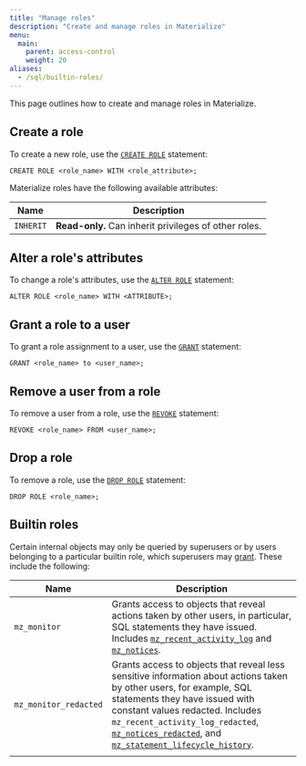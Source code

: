 ```yaml
---
title: "Manage roles"
description: "Create and manage roles in Materialize"
menu:
  main:
    parent: access-control
    weight: 20
aliases:
  - /sql/builtin-roles/
---
```


This page outlines how to create and manage roles in Materialize.

## Create a role

To create a new role, use the [`CREATE ROLE`](https://materialize.com/docs/sql/create-role/) statement:

```mzsql
CREATE ROLE <role_name> WITH <role_attribute>;
```

Materialize roles have the following available attributes:

| Name              | Description                                                                 |
|-------------------|-----------------------------------------------------------------------------|
| `INHERIT`         | **Read-only.** Can inherit privileges of other roles.                       |

## Alter a role's attributes

To change a role's attributes, use the [`ALTER ROLE`](https://materialize.com/docs/sql/alter-role/) statement:

```mzsql
ALTER ROLE <role_name> WITH <ATTRIBUTE>;
```

## Grant a role to a user

To grant a role assignment to a user, use the [`GRANT`](https://materialize.com/docs/sql/grant-role/) statement:

```mzsql
GRANT <role_name> to <user_name>;
```

## Remove a user from a role

To remove a user from a role, use the [`REVOKE`](https://materialize.com/docs/sql/revoke-role/) statement:

```mzsql
REVOKE <role_name> FROM <user_name>;
```

## Drop a role

To remove a role, use the [`DROP ROLE`](https://materialize.com/docs/sql/drop-role/) statement:

```mzsql
DROP ROLE <role_name>;
```

## Builtin roles
Certain internal objects may only be queried by superusers or by users
belonging to a particular builtin role, which superusers may
[grant](/sql/grant-role). These include the following:

| Name                  | Description                                                                                                                                                                                                                                                                                                                                                                                                   |
|-----------------------|---------------------------------------------------------------------------------------------------------------------------------------------------------------------------------------------------------------------------------------------------------------------------------------------------------------------------------------------------------------------------------------------------------------|
| `mz_monitor`          | Grants access to objects that reveal actions taken by other users, in particular, SQL statements they have issued. Includes [`mz_recent_activity_log`](/sql/system-catalog/mz_catalog_unstable#mz_recent_activity_log) and [`mz_notices`](/sql/system-catalog/mz_catalog_unstable#mz_notices).                                                                                                                                    |
| `mz_monitor_redacted` | Grants access to objects that reveal less sensitive information about actions taken by other users, for example, SQL statements they have issued with constant values redacted. Includes `mz_recent_activity_log_redacted`, [`mz_notices_redacted`](/sql/system-catalog/mz_catalog_unstable#mz_notices_redacted), and [`mz_statement_lifecycle_history`](/sql/system-catalog/mz_catalog_unstable#mz_statement_lifecycle_history). |
|                       |
